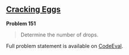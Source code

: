[Cracking Eggs][ce]
-------------------

**Problem 151**

> Determine the number of drops.

Full problem statement is available on [CodeEval][ce].

[ce]: https://www.codeeval.com/browse/151/
      "View problem statement on CodeEval"
